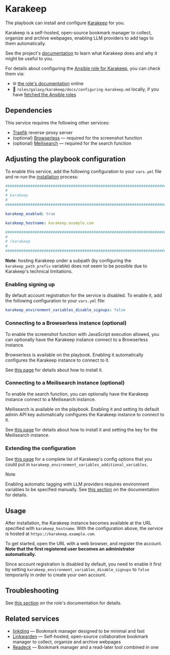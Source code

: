<!--
SPDX-FileCopyrightText: 2020 - 2024 MDAD project contributors
SPDX-FileCopyrightText: 2020 - 2024 Slavi Pantaleev
SPDX-FileCopyrightText: 2020 Aaron Raimist
SPDX-FileCopyrightText: 2020 Chris van Dijk
SPDX-FileCopyrightText: 2020 Dominik Zajac
SPDX-FileCopyrightText: 2020 Mickaël Cornière
SPDX-FileCopyrightText: 2022 François Darveau
SPDX-FileCopyrightText: 2022 Julian Foad
SPDX-FileCopyrightText: 2022 Warren Bailey
SPDX-FileCopyrightText: 2023 Antonis Christofides
SPDX-FileCopyrightText: 2023 Felix Stupp
SPDX-FileCopyrightText: 2023 Julian-Samuel Gebühr
SPDX-FileCopyrightText: 2023 Pierre 'McFly' Marty
SPDX-FileCopyrightText: 2024 - 2025 Suguru Hirahara

SPDX-License-Identifier: AGPL-3.0-or-later
-->

# Karakeep

The playbook can install and configure [Karakeep](https://karakeep.app/) for you.

Karakeep is a self-hosted, open-source bookmark manager to collect, organize and archive webpages, enabling LLM providers to add tags to them automatically.

See the project's [documentation](https://docs.karakeep.app) to learn what Karakeep does and why it might be useful to you.

For details about configuring the [Ansible role for Karakeep](https://codeberg.org/acioustick/ansible-role-karakeep), you can check them via:
- 🌐 [the role's documentation](https://codeberg.org/acioustick/ansible-role-karakeep/src/branch/master/docs/configuring-karakeep.md) online
- 📁 `roles/galaxy/karakeep/docs/configuring-karakeep.md` locally, if you have [fetched the Ansible roles](../installing.md)

## Dependencies

This service requires the following other services:

- [Traefik](traefik.md) reverse-proxy server
- (optional) [Browserless](browserless.md) — required for the screenshot function
- (optional) [Meilisearch](meilisearch.md) — required for the search function

## Adjusting the playbook configuration

To enable this service, add the following configuration to your `vars.yml` file and re-run the [installation](../installing.md) process:

```yaml
########################################################################
#                                                                      #
# karakeep                                                             #
#                                                                      #
########################################################################

karakeep_enabled: true

karakeep_hostname: karakeep.example.com

########################################################################
#                                                                      #
# /karakeep                                                            #
#                                                                      #
########################################################################
```

**Note**: hosting Karakeep under a subpath (by configuring the `karakeep_path_prefix` variable) does not seem to be possible due to Karakeep's technical limitations.

### Enabling signing up

By default account registration for the service is disabled. To enable it, add the following configuration to your `vars.yml` file:

```yaml
karakeep_environment_variables_disable_signups: false
```

### Connecting to a Browserless instance (optional)

To enable the screenshot function with JavaScript execution allowed, you can optionally have the Karakeep instance connect to a Browserless instance.

Browserless is available on the playbook. Enabling it automatically configures the Karakeep instance to connect to it.

See [this page](browserless.md) for details about how to install it.

### Connecting to a Meilisearch instance (optional)

To enable the search function, you can optionally have the Karakeep instance connect to a Meilisearch instance.

Meilisearch is available on the playbook. Enabling it and setting its default admin API key automatically configures the Karakeep instance to connect to it.

See [this page](meilisearch.md) for details about how to install it and setting the key for the Meilisearch instance.

### Extending the configuration

See [this page](https://docs.karakeep.app/configuration/) for a complete list of Karakeep's config options that you could put in `karakeep_environment_variables_additional_variables`.

>[!NOTE]
> Enabling automatic tagging with LLM providers requires environment variables to be specified manually. See [this section](https://docs.karakeep.app/configuration/#inference-configs-for-automatic-tagging) on the documentation for details.

## Usage

After installation, the Karakeep instance becomes available at the URL specified with `karakeep_hostname`. With the configuration above, the service is hosted at `https://karakeep.example.com`.

To get started, open the URL with a web browser, and register the account. **Note that the first registered user becomes an administrator automatically.**

Since account registration is disabled by default, you need to enable it first by setting `karakeep_environment_variables_disable_signups` to `false` temporarily in order to create your own account.

## Troubleshooting

See [this section](https://codeberg.org/acioustick/ansible-role-karakeep/src/branch/master/docs/configuring-karakeep.md#troubleshooting) on the role's documentation for details.

## Related services

- [linkding](linkding.md) — Bookmark manager designed to be minimal and fast
- [Linkwarden](linkwarden.md) — Self-hosted, open-source collaborative bookmark manager to collect, organize and archive webpages
- [Readeck](readeck.md) — Bookmark manager and a read-later tool combined in one
